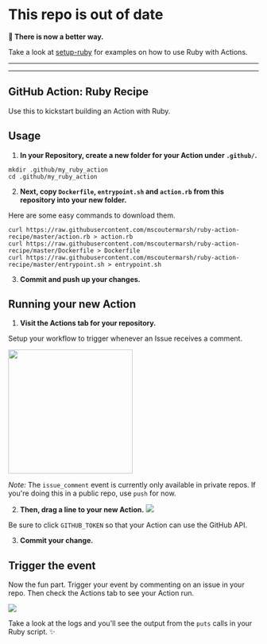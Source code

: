 # This repo is out of date

**📣 There is now a better way.**

Take a look at [setup-ruby](https://github.com/actions/setup-ruby) for examples on how to use Ruby with Actions.






-------------------------------




-------------------------------



## GitHub Action: Ruby Recipe 

Use this to kickstart building an Action with Ruby.

## Usage

1. **In your Repository, create a new folder for your Action under `.github/`.**

```
mkdir .github/my_ruby_action
cd .github/my_ruby_action
```

2. **Next, copy `Dockerfile`, `entrypoint.sh` and `action.rb` from this repository into your new folder.**

Here are some easy commands to download them.

```
curl https://raw.githubusercontent.com/mscoutermarsh/ruby-action-recipe/master/action.rb > action.rb
curl https://raw.githubusercontent.com/mscoutermarsh/ruby-action-recipe/master/Dockerfile > Dockerfile
curl https://raw.githubusercontent.com/mscoutermarsh/ruby-action-recipe/master/entrypoint.sh > entrypoint.sh
```

3. **Commit and push up your changes.**

## Running your new Action

1. **Visit the Actions tab for your repository.**

Setup your workflow to trigger whenever an Issue receives a comment.

<img src="http://cloud.mikeasaur.us/751a683a50d9/Image%2525202019-01-14%252520at%2525204.35.13%252520PM.png" width="250">

*Note:* The `issue_comment` event is currently only available in private repos. If you're doing this in a public repo, use `push` for now.

2. **Then, drag a line to your new Action.**
![](http://cloud.mikeasaur.us/fd228f66cf8d/Screen%252520Recording%2525202019-01-14%252520at%25252005.02%252520PM.gif)

Be sure to click `GITHUB_TOKEN` so that your Action can use the GitHub API.

3. **Commit your change.**

## Trigger the event
Now the fun part. Trigger your event by commenting on an issue in your repo. Then check the Actions tab to see your Action run.

![](http://cloud.mikeasaur.us/134492c4e33a/Image%2525202019-01-14%252520at%2525205.05.11%252520PM.png)

Take a look at the logs and you'll see the output from the `puts` calls in your Ruby script. ✨
